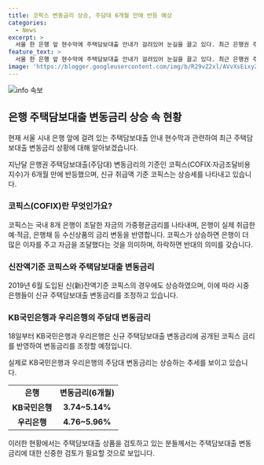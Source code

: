 ```yaml
---
title: 코픽스 변동금리 상승, 주담대 6개월 만에 반등 예상
categories:
  - News
excerpt: >
  서울 한 은행 앞 현수막에 주택담보대출 안내가 걸려있어 눈길을 끌고 있다. 최근 은행권 주택담보대출 변동금리의 기준 코픽스가 6개월 만에 상승했다. 5월 기준 코픽스는 4월보다 0.02%포인트 상승한 3.56%로 집계됐는데, 이는 12월부터 4월까지의 내림세를 뒤집은 것이다. 이로 인해 은행들은 주택담보대출 변동금리를 조정하고 있으며, KB국민은행과 우리은행의 변동금리가 상승했다. 
feature_text: >
  서울 한 은행 앞 현수막에 주택담보대출 안내가 걸려있어 눈길을 끌고 있다. 최근 은행권 주택담보대출 변동금리의 기준 코픽스가 6개월 만에 상승했다. 5월 기준 코픽스는 4월보다 0.02%포인트 상승한 3.56%로 집계됐는데, 이는 12월부터 4월까지의 내림세를 뒤집은 것이다. 이로 인해 은행들은 주택담보대출 변동금리를 조정하고 있으며, KB국민은행과 우리은행의 변동금리가 상승했다. 
image: 'https://blogger.googleusercontent.com/img/b/R29vZ2xl/AVvXsEixyZcFfHzMRdzZMjFBmAUKJYCLCGyLL1o632UiGVXcaFdKo_bkvkuCioo0uUKlGfBVcT3P84aROyZIXSBEx3Aw5nCQ3pTgDom1WDC4m8eifvWiAmWEEVb4x6G_l8C0QH225ldMjyaFvpxGEBGNO37VmDTDMHGhJPq73UglMfDca1-0aw/s1600/blogspot.png'
---
```


<p><img src="https://blogger.googleusercontent.com/img/b/R29vZ2xl/AVvXsEixyZcFfHzMRdzZMjFBmAUKJYCLCGyLL1o632UiGVXcaFdKo_bkvkuCioo0uUKlGfBVcT3P84aROyZIXSBEx3Aw5nCQ3pTgDom1WDC4m8eifvWiAmWEEVb4x6G_l8C0QH225ldMjyaFvpxGEBGNO37VmDTDMHGhJPq73UglMfDca1-0aw/s1600/blogspot.png" alt="info 속보" /></p>

<h2 data-ke-size="size26">은행 주택담보대출 변동금리 상승 속 현황</h2>

<p>현재 서울 시내 은행 앞에 걸려 있는 주택담보대출 안내 현수막과 관련하여 최근 주택담보대출 변동금리 상황에 대해 알아보겠습니다.</p>

<p data-ke-size="size16">지난달 은행권 주택담보대출(주담대) 변동금리의 기준인 코픽스(COFIX·자금조달비용지수)가 6개월 만에 반등했으며, 신규 취급액 기준 코픽스는 상승세를 나타내고 있습니다.</p>

<h3 data-ke-size="size24"><b>코픽스(COFIX)란 무엇인가요?</b></h3>

<p data-ke-size="size16">코픽스는 국내 8개 은행이 조달한 자금의 가중평균금리를 나타내며, 은행이 실제 취급한 예·적금, 은행채 등 수신상품의 금리 변동을 반영합니다. 코픽스가 상승하면 은행이 더 많은 이자를 주고 자금을 조달했다는 것을 의미하며, 하락하면 반대의 의미를 갖습니다.</p>

<h3 data-ke-size="size24"><b>신잔액기준 코픽스와 주택담보대출 변동금리</b></h3>

<p data-ke-size="size16">2019년 6월 도입된 신(新)잔액기준 코픽스의 경우에도 상승하였으며, 이에 따라 시중 은행들이 신규 주택담보대출 변동금리를 조정하고 있습니다.</p>

<h3 data-ke-size="size24"><b>KB국민은행과 우리은행의 주담대 변동금리</b></h3>

<p data-ke-size="size16">18일부터 KB국민은행과 우리은행은 신규 주택담보대출 변동금리에 공개된 코픽스 금리를 반영하여 변동금리를 조정할 예정입니다.</p>

<p>실제로 KB국민은행과 우리은행의 주담대 변동금리는 상승하는 추세를 보이고 있습니다.</p>

<table>
    <tr>
        <td style="text-align: center; height: 17px;"><b>은행</b></td>
        <td style="text-align: center; height: 17px;"><b>변동금리(6개월)</b></td>
    </tr>
    <tr>
        <td style="text-align: center; height: 17px;"><b>KB국민은행</b></td>
        <td style="text-align: center; height: 17px;"><b>3.74~5.14%</b></td>
    </tr>
    <tr>
        <td style="text-align: center; height: 17px;"><b>우리은행</b></td>
        <td style="text-align: center; height: 17px;"><b>4.76~5.96%</b></td>
    </tr>
</table>

<p>이러한 현황에서는 주택담보대출 상품을 검토하고 있는 분들께서는 주택담보대출 변동금리에 대한 신중한 검토가 필요할 것으로 보입니다.</p>

